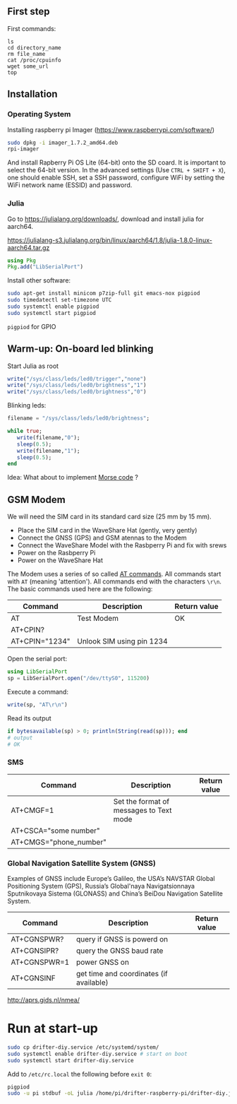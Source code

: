 ## First step


First commands:

```
ls
cd directory_name
rm file_name
cat /proc/cpuinfo
wget some_url
top
```


## Installation

### Operating System


Installing raspberry pi Imager (https://www.raspberrypi.com/software/)

```bash
sudo dpkg -i imager_1.7.2_amd64.deb
rpi-imager
```

And install Rapberry Pi OS Lite (64-bit) onto the SD coard. It is  important to select the 64-bit version.
In the advanced settings (Use `CTRL + SHIFT + X`), one should enable SSH, set a SSH password, configure WiFi by setting the WiFi network name (ESSID) and password.

### Julia


Go to https://julialang.org/downloads/, download and install julia for aarch64.

https://julialang-s3.julialang.org/bin/linux/aarch64/1.8/julia-1.8.0-linux-aarch64.tar.gz

```julia
using Pkg
Pkg.add("LibSerialPort")
```




Install other software:

```bash
sudo apt-get install minicom p7zip-full git emacs-nox pigpiod
sudo timedatectl set-timezone UTC
sudo systemctl enable pigpiod
sudo systemctl start pigpiod
```

`pigpiod` for GPIO

## Warm-up: On-board led blinking


Start Julia as root

```julia
write("/sys/class/leds/led0/trigger","none")
write("/sys/class/leds/led0/brightness","1")
write("/sys/class/leds/led0/brightness","0")
```

Blinking leds:

```julia
filename = "/sys/class/leds/led0/brightness";

while true;
   write(filename,"0");
   sleep(0.5);
   write(filename,"1");
   sleep(0.5);
end
```

Idea: What about to implement [Morse code](https://en.wikipedia.org/wiki/Morse_code) ?

## GSM Modem

We will need the SIM card in its standard card size (25 mm by 15 mm).

* Place the SIM card in the WaveShare Hat (gently, very gently)
* Connect the GNSS (GPS) and GSM atennas to the Modem
* Connect the WaveShare Model with the Rasbperry Pi and fix with srews
* Power on the Rasbperry Pi
* Power on the WaveShare Hat

The Modem uses a series of so called [AT commands](https://en.wikipedia.org/wiki/Hayes_command_set).
All commands start with `AT` (meaning 'attention').
All commands end with the characters `\r\n`. The basic commands used here are the following:


| Command  | Description  | Return value |
|---|---|---|
| AT  | Test Modem  |  OK |
| AT+CPIN? | | |
| AT+CPIN="1234" | Unlook SIM using pin 1234 | |


Open the serial port:

``` julia
using LibSerialPort
sp = LibSerialPort.open("/dev/ttyS0", 115200)
```

Execute a command:
``` julia
write(sp, "AT\r\n")
```

Read its output
``` julia
if bytesavailable(sp) > 0; println(String(read(sp))); end
# output
# OK
```


### SMS

| Command  | Description  | Return value |
|---|---|---|
| AT+CMGF=1  | Set the format of messages to Text mode  |   |
| AT+CSCA="some number"  |   |   |
| AT+CMGS="phone_number" |   |   |


### Global Navigation Satellite System (GNSS)

Examples of GNSS include Europe’s Galileo, the USA’s NAVSTAR Global Positioning System (GPS), Russia’s Global'naya Navigatsionnaya Sputnikovaya Sistema (GLONASS) and China’s BeiDou Navigation Satellite System.

| Command      | Description  | Return value |
|--------------|---|---|
| AT+CGNSPWR?  | query if GNSS is powerd on | |
| AT+CGNSIPR?  | query the GNSS baud rate | |
| AT+CGNSPWR=1 | power GNSS  on | |
| AT+CGNSINF   | get time and coordinates (if available) | |



http://aprs.gids.nl/nmea/


# Run at start-up

```bash
sudo cp drifter-diy.service /etc/systemd/system/
sudo systemctl enable drifter-diy.service # start on boot
sudo systemctl start drifter-diy.service
```

Add to `/etc/rc.local` the following before `exit 0`:

```bash
pigpiod
sudo -u pi stdbuf -oL julia /home/pi/drifter-raspberry-pi/drifter-diy.jl >> /var/log/drifter-diy.log  2>&1 &
```
